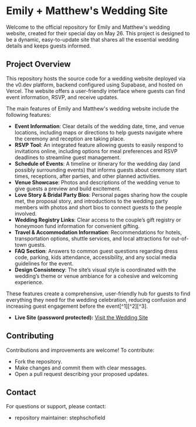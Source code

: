 # Emily + Matthew's Wedding Site

Welcome to the official repository for Emily and Matthew's wedding website, created for their special day on May 26. This project is designed to be a dynamic, easy-to-update site that shares all the essential wedding details and keeps guests informed.

## Project Overview

This repository hosts the source code for a wedding website deployed via the v0.dev platform, backend configured using Supabase, and hosted on Vercel. The website offers a user-friendly interface where guests can find event information, RSVP, and receive updates.

The main features of Emily and Matthew's wedding website include the following features:

- **Event Information**: Clear details of the wedding date, time, and venue locations, including maps or directions to help guests navigate where the ceremony and reception are taking place.
- **RSVP Tool**: An integrated feature allowing guests to easily respond to invitations online, including options for meal preferences and RSVP deadlines to streamline guest management.
- **Schedule of Events**: A timeline or itinerary for the wedding day (and possibly surrounding events) that informs guests about ceremony start times, receptions, after parties, and other planned activities.
- **Venue Showcase**: Photos and descriptions of the wedding venue to give guests a preview and build excitement.
- **Love Story \& Bridal Party Bios**: Personal pages sharing how the couple met, the proposal story, and introductions to the wedding party members with photos and short bios to connect guests to the people involved.
- **Wedding Registry Links**: Clear access to the couple’s gift registry or honeymoon fund information for convenient gifting.
- **Travel \& Accommodation Information**: Recommendations for hotels, transportation options, shuttle services, and local attractions for out-of-town guests.
- **FAQ Section**: Answers to common guest questions regarding dress code, parking, kids attendance, accessibility, and any social media guidelines for the event.
- **Design Consistency**: The site’s visual style is coordinated with the wedding’s theme or venue ambiance for a cohesive and welcoming experience.

These features create a comprehensive, user-friendly hub for guests to find everything they need for the wedding celebration, reducing confusion and increasing guest engagement before the event[^1][^2][^3].

- **Live Site (password protected):** [Visit the Wedding Site](https://vercel.com/sschofield-microsoftcos-projects/v0-emily-matthew-s-wedding-may-26)

## Contributing

Contributions and improvements are welcome! To contribute:

- Fork the repository.
- Make changes and commit them with clear messages.
- Open a pull request describing your proposed updates.

## Contact

For questions or support, please contact:

- repository maintainer: stephschofield
